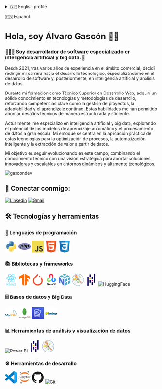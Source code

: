 <details>
  <summary>🇬🇧 English profile</summary>

  <h1>Hello, I'm Álvaro Gascón 👋🏻</h1>
  <h3>👨🏻‍💻 I'm a software developer specializing in artificial intelligence and big data. 🤖</h3>

  Since 2021, after several years of experience in the commercial sector, I decided to redirect my career toward technological development, specializing in software development and later in artificial intelligence and data analysis.  

  During my training as a Higher Technician in Web Development, I acquired solid knowledge of development technologies and methodologies, strengthening key skills such as project management, adaptability, and continuous learning. These skills have allowed me to tackle technical challenges in a structured and efficient manner.  

  Currently, I specialize in artificial intelligence and big data, exploring the potential of machine learning models and large-scale data processing. My focus is on the practical application of these technologies for process optimization, intelligent automation, and extracting value from data.  

  My goal is to continue evolving in this field, combining technical knowledge with a strategic vision to provide innovative and scalable solutions in dynamic and highly technological environments.  



  ## 🔗 Connect with me:
[![LinkedIn](https://img.shields.io/badge/LinkedIn-0077B5?style=for-the-badge&logo=linkedin&logoColor=white)](https://www.linkedin.com/in/alvaro-gascon/)
[![Gmail](https://img.shields.io/badge/Gmail-D14836?style=for-the-badge&logo=gmail&logoColor=white)](mailto:alvaro.gascon.m@gmail.com)  



## 🛠 Technologies and Tools

### 📜 Programming Languages
<p align="left">
  <img src="https://github.com/devicons/devicon/blob/master/icons/python/python-original.svg" alt="Python" width="40" height="40"/>
  <img src="https://github.com/devicons/devicon/blob/master/icons/php/php-original.svg" alt="PHP" width="40" height="40"/>
  <img src="https://github.com/devicons/devicon/blob/master/icons/javascript/javascript-original.svg" alt="JavaScript" width="40" height="40"/>
  <img src="https://github.com/devicons/devicon/blob/master/icons/html5/html5-original.svg" alt="HTML5" width="40" height="40"/>
  <img src="https://github.com/devicons/devicon/blob/master/icons/css3/css3-original.svg" alt="CSS3" width="40" height="40"/>
</p>

### 📚 Libraries and Frameworks
<p align="left">
  <img src="https://raw.githubusercontent.com/devicons/devicon/master/icons/react/react-original-wordmark.svg" alt="React" width="40" height="40"/>
  <img src="https://github.com/devicons/devicon/blob/master/icons/tensorflow/tensorflow-original.svg" alt="TensorFlow" width="40" height="40"/>
  <img src="https://github.com/devicons/devicon/blob/master/icons/pytorch/pytorch-original.svg" alt="PyTorch" width="40" height="40"/>
  <img src="https://github.com/devicons/devicon/blob/master/icons/opencv/opencv-original-wordmark.svg" alt="OpenCV" width="40" height="40"/>
  <img src="https://github.com/devicons/devicon/blob/master/icons/numpy/numpy-original.svg" alt="NumPy" width="40" height="40"/>
  <img src="https://github.com/devicons/devicon/blob/master/icons/matplotlib/matplotlib-original.svg" width="40" height="40"/>
  <img src="https://github.com/devicons/devicon/blob/master/icons/pandas/pandas-original.svg" alt="Pandas" width="40" height="40"/>
  <img src="https://huggingface.co/front/assets/huggingface_logo-noborder.svg" alt="HuggingFace" width="40" height="40"/>
</p>

### 🗄 Databases and Big Data
<p align="left">
  <img src="https://github.com/devicons/devicon/blob/master/icons/mysql/mysql-original-wordmark.svg" alt="MySQL" width="40" height="40"/>
  <img src="https://github.com/devicons/devicon/blob/master/icons/mongodb/mongodb-original-wordmark.svg" alt="MongoDB" width="40" height="40"/>
  <img src="https://github.com/devicons/devicon/blob/master/icons/dynamodb/dynamodb-original.svg" alt="DynamoDB" width="40" height="40"/>
  <img src="https://github.com/devicons/devicon/blob/master/icons/hadoop/hadoop-original-wordmark.svg" alt="Hadoop" width="40" height="40"/>
</p>

### 📊 Data Analysis and Visualization Tools
<p align="left">
  <img src="https://www.vectorlogo.zone/logos/microsoft_powerbi/microsoft_powerbi-icon.svg" alt="Power BI" width="40" height="40"/>
  <img src="https://github.com/devicons/devicon/blob/master/icons/pandas/pandas-original.svg" alt="Pandas" width="40" height="40"/>
  <img src="https://github.com/devicons/devicon/blob/master/icons/matplotlib/matplotlib-original.svg" width="40" height="40"/>
</p>

### ⚙️ Development Tools
<p align="left">
  <img src="https://github.com/devicons/devicon/blob/master/icons/vscode/vscode-original.svg" title="VSCode" alt="VSCode" width="40" height="40"/>
  <img src="https://github.com/devicons/devicon/blob/master/icons/jupyter/jupyter-original-wordmark.svg" title="Jupyter" alt="Jupyter" width="40" height="40"/>
  <img src="https://github.com/devicons/devicon/blob/master/icons/github/github-original.svg" title="GitHub" alt="GitHub" width="40" height="40"/>
  <img src="https://www.vectorlogo.zone/logos/git-scm/git-scm-icon.svg" alt="Git" width="40" height="40"/>
</p>
</details>

  🇪🇸 Español

  <h1>Hola, soy Álvaro Gascón 👋🏻</h1>
  <h3>👨🏻‍💻 Soy desarrollador de software especializado en inteligencia artificial y big data. 🤖</h3>
  
  Desde 2021, tras varios años de experiencia en el ámbito comercial, decidí redirigir mi carrera hacia el desarrollo tecnológico, especializándome en el desarrollo de software y, posteriormente, en inteligencia artificial y análisis de datos.
  
  Durante mi formación como Técnico Superior en Desarrollo Web, adquirí un sólido conocimiento en tecnologías y metodologías de desarrollo, reforzando competencias clave como la gestión de proyectos, la adaptabilidad y el aprendizaje continuo.     Estas habilidades me han permitido abordar desafíos técnicos de manera estructurada y eficiente.
  
  Actualmente, me especializo en inteligencia artificial y big data, explorando el potencial de los modelos de aprendizaje automático y el procesamiento de datos a gran escala. Mi enfoque se centra en la aplicación práctica de estas tecnologías     para la optimización de procesos, la automatización inteligente y la extracción de valor a partir de datos.
  
  Mi objetivo es seguir evolucionando en este campo, combinando el conocimiento técnico con una visión estratégica para aportar soluciones innovadoras y escalables en entornos dinámicos y altamente tecnológicos.
  
  
  
  <p align="left">
    <img src="https://komarev.com/ghpvc/?username=gascondev&label=Profile%20views&color=0e75b6&style=flat" alt="gascondev" />
  </p>
  
  ## 🔗 Conectar conmigo:
  [![LinkedIn](https://img.shields.io/badge/LinkedIn-0077B5?style=for-the-badge&logo=linkedin&logoColor=white)](https://www.linkedin.com/in/alvaro-gascon/)
  [![Gmail](https://img.shields.io/badge/Gmail-D14836?style=for-the-badge&logo=gmail&logoColor=white)](mailto:alvaro.gascon.m@gmail.com)  
  
  
  
  ## 🛠 Tecnologías y herramientas
  
  ### 📜 Lenguajes de programación
  <p align="left">
    <img src="https://github.com/devicons/devicon/blob/master/icons/python/python-original.svg" alt="Python" width="40" height="40"/>
    <img src="https://github.com/devicons/devicon/blob/master/icons/php/php-original.svg" alt="PHP" width="40" height="40"/>
    <img src="https://github.com/devicons/devicon/blob/master/icons/javascript/javascript-original.svg" alt="JavaScript" width="40" height="40"/>
    <img src="https://github.com/devicons/devicon/blob/master/icons/html5/html5-original.svg" alt="HTML5" width="40" height="40"/>
    <img src="https://github.com/devicons/devicon/blob/master/icons/css3/css3-original.svg" alt="CSS3" width="40" height="40"/>
  </p>
  
  ### 📚 Bibliotecas y frameworks
  <p align="left">
    <img src="https://raw.githubusercontent.com/devicons/devicon/master/icons/react/react-original-wordmark.svg" alt="React" width="40" height="40"/>
    <img src="https://github.com/devicons/devicon/blob/master/icons/tensorflow/tensorflow-original.svg" alt="TensorFlow" width="40" height="40"/>
    <img src="https://github.com/devicons/devicon/blob/master/icons/pytorch/pytorch-original.svg" alt="PyTorch" width="40" height="40"/>
    <img src="https://github.com/devicons/devicon/blob/master/icons/opencv/opencv-original-wordmark.svg" alt="OpenCV" width="40" height="40"/>
    <img src="https://github.com/devicons/devicon/blob/master/icons/numpy/numpy-original.svg" alt="NumPy" width="40" height="40"/>
    <img src="https://github.com/devicons/devicon/blob/master/icons/matplotlib/matplotlib-original.svg" width="40" height="40"/>
    <img src="https://github.com/devicons/devicon/blob/master/icons/pandas/pandas-original.svg" alt="Pandas" width="40" height="40"/>
    <img src="https://huggingface.co/front/assets/huggingface_logo-noborder.svg" alt="HuggingFace" width="40" height="40"/>
  </p>
  
  ### 🗄 Bases de datos y Big Data
  <p align="left">
    <img src="https://github.com/devicons/devicon/blob/master/icons/mysql/mysql-original-wordmark.svg" alt="MySQL" width="40" height="40"/>
    <img src="https://github.com/devicons/devicon/blob/master/icons/mongodb/mongodb-original-wordmark.svg" alt="MongoDB" width="40" height="40"/>
    <img src="https://github.com/devicons/devicon/blob/master/icons/dynamodb/dynamodb-original.svg" alt="DynamoDB" width="40" height="40"/>
    <img src="https://github.com/devicons/devicon/blob/master/icons/hadoop/hadoop-original-wordmark.svg" alt="Hadoop" width="40" height="40"/>
  </p>
  
  ### 📊 Herramientas de análisis y visualización de datos
  <p align="left">
    <img src="https://www.vectorlogo.zone/logos/microsoft_powerbi/microsoft_powerbi-icon.svg" alt="Power BI" width="40" height="40"/>
    <img src="https://github.com/devicons/devicon/blob/master/icons/pandas/pandas-original.svg" alt="Pandas" width="40" height="40"/>
    <img src="https://github.com/devicons/devicon/blob/master/icons/matplotlib/matplotlib-original.svg" width="40" height="40"/>
  </p>
  
  ### ⚙️ Herramientas de desarrollo
  <p align="left">
    <img src="https://github.com/devicons/devicon/blob/master/icons/vscode/vscode-original.svg" title="VSCode" alt="VSCode" width="40" height="40"/>
    <img src="https://github.com/devicons/devicon/blob/master/icons/jupyter/jupyter-original-wordmark.svg" title="Jupyter" alt="Jupyter" width="40" height="40"/>
    <img src="https://github.com/devicons/devicon/blob/master/icons/github/github-original.svg" title="GitHub" alt="GitHub" width="40" height="40"/>
    <img src="https://www.vectorlogo.zone/logos/git-scm/git-scm-icon.svg" alt="Git" width="40" height="40"/>
  </p>
</details>


